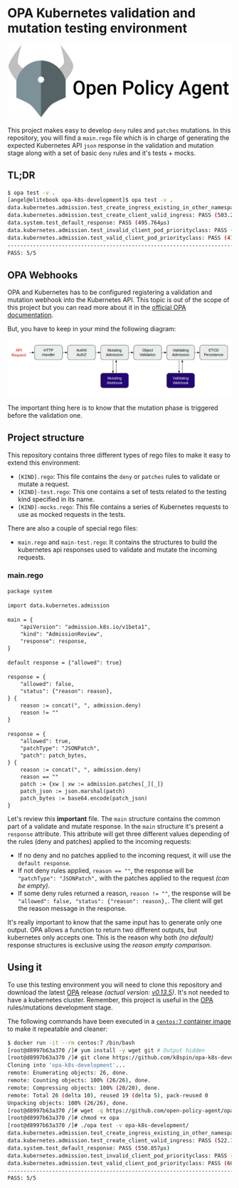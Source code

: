 # OPA Kubernetes validation and mutation testing environment

![OPA Logo](./assets/opa.png)

This project makes easy to develop `deny` rules and `patches` mutations. In this repository, you will find a `main.rego` file which is in charge of generating the expected Kubernetes API `json` response in the validation and mutation stage along with a set of basic `deny` rules and it's tests + mocks.

## TL;DR

```bash
$ opa test -v .
[angel@elitebook opa-k8s-development]$ opa test -v .
data.kubernetes.admission.test_create_ingress_existing_in_other_namespace: PASS (719.34µs)
data.kubernetes.admission.test_create_client_valid_ingress: PASS (503.277µs)
data.system.test_default_response: PASS (495.764µs)
data.kubernetes.admission.test_invalid_client_pod_priorityclass: PASS (527.651µs)
data.kubernetes.admission.test_valid_client_pod_priorityclass: PASS (472.089µs)
--------------------------------------------------------------------------------
PASS: 5/5

```

## OPA Webhooks

OPA and Kubernetes has to be configured registering a validation and mutation webhook into the Kubernetes API. This topic is out of the scope of this project but you can read more about it in the [official OPA documentation](https://www.openpolicyagent.org/docs/latest/kubernetes-admission-control).

But, you have to keep in your mind the following diagram:

![Kubernetes Request FLOW](./assets/flow.png)

The important thing here is to know that the mutation phase is triggered before the validation one.

## Project structure

This repository contains three different types of rego files to make it easy to extend this environment:

- `[KIND].rego`: This file contains the `deny` or `patches` rules to validate or mutate a request.
- `[KIND]-test.rego`: This one contains a set of tests related to the testing kind specified in its name.
- `[KIND]-mocks.rego`: This file contains a series of Kubernetes requests to use as mocked requests in the tests.

There are also a couple of special rego files:

- `main.rego` and `main-test.rego`: It contains the structures to build the kubernetes api responses used to validate and mutate the incoming requests.

### main.rego

```rego
package system

import data.kubernetes.admission

main = {
	"apiVersion": "admission.k8s.io/v1beta1",
	"kind": "AdmissionReview",
	"response": response,
}

default response = {"allowed": true}

response = {
	"allowed": false,
	"status": {"reason": reason},
} {
	reason := concat(", ", admission.deny)
	reason != ""
}

response = {
	"allowed": true,
	"patchType": "JSONPatch",
	"patch": patch_bytes,
} {
	reason := concat(", ", admission.deny)
	reason == ""
	patch := {xw | xw := admission.patches[_][_]}
	patch_json := json.marshal(patch)
	patch_bytes := base64.encode(patch_json)
}
```

Let's review this **important** file. The `main` structure contains the common part of a validate and mutate response. In the `main` structure it's present a `response` attribute. This attribute will get three different values depending of the rules (deny and patches) applied to the incoming requests:

- If no deny and no patches applied to the incoming request, it will use the `default response`.
- If not deny rules applied, `reason == ""`, the response will be `"patchType": "JSONPatch",` with the patches applied to the request *(can be empty)*.
- If some deny rules returned a reason, `reason != ""`, the response will be `"allowed": false, "status": {"reason": reason},`. The client will get the reason message in the response.

It's really important to know that the same input has to generate only one output. OPA allows a function to return two different outputs, but kubernetes only accepts one. This is the reason why both *(no default)* response structures is exclusive using the *reason empty comparison*.


## Using it

To use this testing environment you will need to clone this repository and download the latest [OPA](https://www.openpolicyagent.org/) release *(actual version: [v0.13.5](https://github.com/open-policy-agent/opa/releases/tag/v0.13.5))*. It's not needed to have a kubernetes cluster. Remember, this project is useful in the [OPA](https://www.openpolicyagent.org/) rules/mutations development stage.


The following commands have been executed in a [`centos:7` container image](https://hub.docker.com/_/centos?tab=tags) to make it repeatable and cleaner:
```bash
$ docker run -it --rm centos:7 /bin/bash
[root@d8997b63a370 /]# yum install -y wget git # Output hidden
[root@d8997b63a370 /]# git clone https://github.com/k8spin/opa-k8s-development.git
Cloning into 'opa-k8s-development'...
remote: Enumerating objects: 26, done.
remote: Counting objects: 100% (26/26), done.
remote: Compressing objects: 100% (20/20), done.
remote: Total 26 (delta 10), reused 19 (delta 5), pack-reused 0
Unpacking objects: 100% (26/26), done.
[root@d8997b63a370 /]# wget -q https://github.com/open-policy-agent/opa/releases/download/v0.13.5/opa_linux_amd64 -O opa
[root@d8997b63a370 /]# chmod +x opa
[root@d8997b63a370 /]# ./opa test -v opa-k8s-development/
data.kubernetes.admission.test_create_ingress_existing_in_other_namespace: PASS (748.309µs)
data.kubernetes.admission.test_create_client_valid_ingress: PASS (522.186µs)
data.system.test_default_response: PASS (550.857µs)
data.kubernetes.admission.test_invalid_client_pod_priorityclass: PASS (520.333µs)
data.kubernetes.admission.test_valid_client_pod_priorityclass: PASS (609.106µs)
--------------------------------------------------------------------------------
PASS: 5/5
```
